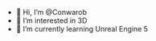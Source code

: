 - 👋 Hi, I’m @Conwarob
- 👀 I’m interested in 3D
- 🌱 I’m currently learning Unreal Engine 5
<!---
- 💞️ I’m looking to collaborate on ...
- 📫 How to reach me ...


Conwarob/Conwarob is a ✨ special ✨ repository because its `README.md` (this file) appears on your GitHub profile.
You can click the Preview link to take a look at your changes.
--->
